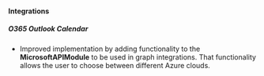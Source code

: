 
#### Integrations

##### O365 Outlook Calendar

- Improved implementation by adding functionality to the **MicrosoftAPIModule** to be used in graph integrations. That functionality allows the user to choose between different Azure clouds.
